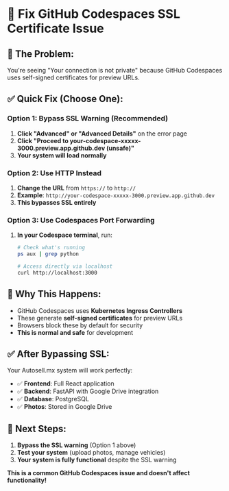 # 🔧 Fix GitHub Codespaces SSL Certificate Issue

## 🚨 **The Problem:**
You're seeing "Your connection is not private" because GitHub Codespaces uses self-signed certificates for preview URLs.

## ✅ **Quick Fix (Choose One):**

### **Option 1: Bypass SSL Warning (Recommended)**
1. **Click "Advanced" or "Advanced Details"** on the error page
2. **Click "Proceed to your-codespace-xxxxx-3000.preview.app.github.dev (unsafe)"**
3. **Your system will load normally**

### **Option 2: Use HTTP Instead**
1. **Change the URL** from `https://` to `http://`
2. **Example**: `http://your-codespace-xxxxx-3000.preview.app.github.dev`
3. **This bypasses SSL entirely**

### **Option 3: Use Codespaces Port Forwarding**
1. **In your Codespace terminal**, run:
   ```bash
   # Check what's running
   ps aux | grep python
   
   # Access directly via localhost
   curl http://localhost:3000
   ```

## 🎯 **Why This Happens:**
- GitHub Codespaces uses **Kubernetes Ingress Controllers**
- These generate **self-signed certificates** for preview URLs
- Browsers block these by default for security
- **This is normal and safe** for development

## ✅ **After Bypassing SSL:**
Your Autosell.mx system will work perfectly:
- ✅ **Frontend**: Full React application
- ✅ **Backend**: FastAPI with Google Drive integration
- ✅ **Database**: PostgreSQL
- ✅ **Photos**: Stored in Google Drive

## 🚀 **Next Steps:**
1. **Bypass the SSL warning** (Option 1 above)
2. **Test your system** (upload photos, manage vehicles)
3. **Your system is fully functional** despite the SSL warning

**This is a common GitHub Codespaces issue and doesn't affect functionality!**
